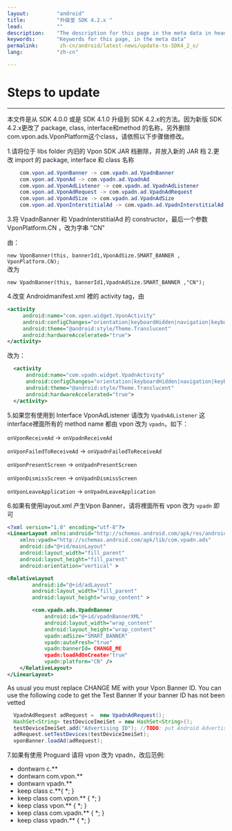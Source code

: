 ```yaml
---
layout:         "android"
title:          "升级至 SDK 4.2.x "
lead:           ""
description:    "The description for this page in the meta data in header."
keywords:       "Keywords for this page, in the meta data"
permalink:       zh-cn/android/latest-news/update-to-SDK4_2_x/
lang:           "zh-cn"

---
```


# Steps to update
---
本文件是从 SDK 4.0.0 或是 SDK 4.1.0 升级到 SDK 4.2.x的方法。因为新版 SDK 4.2.x更改了 package, class, interface和method 的名称，另外删除 com.vpon.ads.VponPlatform这个class，请依照以下步骤做修改。

1.请将位于 libs folder 内旧的 Vpon SDK JAR 档删除，并放入新的 JAR 档
2.更改 import 的 package, interface 和 class 名称

```java
    com.vpon.ad.VponBanner -> com.vpadn.ad.VpadnBanner
    com.vpon.ad.VponAd -> com.vpadn.ad.VpadnAd
    com.vpon.ad.VponAdListener -> com.vpadn.ad.VpadnAdListener
    com.vpon.ad.VponAdRequest -> com.vpadn.ad.VpadnAdRequest
    com.vpon.ad.VponAdSize -> com.vpadn.ad.VpadnAdSize
    com.vpon.ad.VponInterstitialAd -> com.vpadn.ad.VpadnInterstitialAd
```

3.将 VpadnBanner 和 VpadnInterstitialAd 的 constructor，最后一个参数 VponPlatform.CN ，改为字串 "CN"

由：

  `new VponBanner(this, bannerId1,VponAdSize.SMART_BANNER , VponPlatform.CN);`<br>
改为

  `new VpadnBanner(this, bannerId1,VpadnAdSize.SMART_BANNER ,"CN");`
<br>

4.改变 Androidmanifest.xml 裡的 activity tag，由

 ```xml
 <activity
      android:name="com.vpon.widget.VponActivity"
      android:configChanges="orientation|keyboardHidden|navigation|keyboard|screenLayout|uiMode|screenSize|smallestScreenSize"
      android:theme="@android:style/Theme.Translucent"
      android:hardwareAccelerated="true">
</activity>
```
改为：

```xml
  <activity
      android:name="com.vpadn.widget.VpadnActivity"
      android:configChanges="orientation|keyboardHidden|navigation|keyboard|screenLayout|uiMode|screenSize|smallestScreenSize"
      android:theme="@android:style/Theme.Translucent"
      android:hardwareAccelerated="true">
  </activity>
```

5.如果您有使用到 Interface VponAdListener 请改为 `VpadnAdListener` 这interface裡面所有的  method name 都由 vpon 改为 `vpadn`，如下：

`onVponReceiveAd` -> `onVpadnReceiveAd`  

`onVponFailedToReceiveAd` -> `onVpadnFailedToReceiveAd`  

`onVponPresentScreen` -> `onVpadnPresentScreen`  

`onVponDismissScreen` -> `onVpadnDismissScreen`  

`onVponLeaveApplication` -> `onVpadnLeaveApplication`

6.如果有使用layout.xml 产生Vpon Banner，请将裡面所有 vpon 改为 `vpadn` 即可

```xml
<?xml version="1.0" encoding="utf-8"?>
<LinearLayout xmlns:android="http://schemas.android.com/apk/res/android"
    xmlns:vpadn="http://schemas.android.com/apk/lib/com.vpadn.ads"
    android:id="@+id/mainLayout"
    android:layout_width="fill_parent"
    android:layout_height="fill_parent"
    android:orientation="vertical" >

<RelativeLayout
        android:id="@+id/adLayout"
        android:layout_width="fill_parent"
        android:layout_height="wrap_content" >

        <com.vpadn.ads.VpadnBanner
            android:id="@+id/vpadnBannerXML"
            android:layout_width="wrap_content"
            android:layout_height="wrap_content"
            vpadn:adSize="SMART_BANNER"
            vpadn:autoFresh="true"
            vpadn:bannerId= CHANGE_ME
            vpadn:loadAdOnCreate="true"
            vpadn:platform="CN" />
    </RelativeLayout>
</LinearLayout>
```

As usual you must replace CHANGE ME with your Vpon Banner ID.
You can use the following code to get the Test Banner If your banner ID has not been vetted

```java
  VpadnAdRequest adRequest =  new VpadnAdRequest();
  HashSet<String> testDeviceImeiSet = new HashSet<String>();
  testDeviceImeiSet.add("Advertising ID"); //TODO: put Android Advertising ID
  adRequest.setTestDevices(testDeviceImeiSet);
  vponBanner.loadAd(adRequest);
```

7.如果有使用 Proguard 请将 vpon 改为 vpadn，改后范例:<br>
- dontwarn c.\*\* <br>
- dontwarn com.vpon.\*\* <br>
- dontwarn vpadn.\*\* <br>
- keep class c.\*\*{ \*; } <br>
- keep class com.vpon.\*\* { \*; } <br>
- keep class vpon.\*\* { \*; } <br>
- keep class com.vpadn.\*\* { \*; } <br>
- keep class vpadn.\*\* { \*; } <br>
